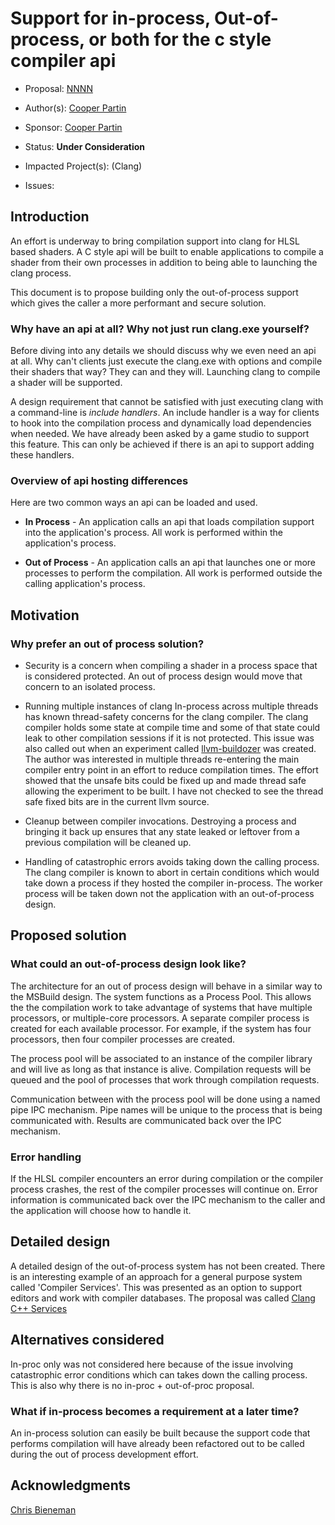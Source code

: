 <!-- {% raw %} -->

# Support for in-process, Out-of-process, or both for the c style compiler api

* Proposal: [NNNN](NNNN-inproc-outofproc-compiler-api-support.md)
* Author(s): [Cooper Partin](https://github.com/coopp)
* Sponsor: [Cooper Partin](https://github.com/coopp)
* Status: **Under Consideration**
* Impacted Project(s): (Clang)

* Issues:

## Introduction

An effort is underway to bring compilation support into clang for HLSL based
shaders.  A C style api will be built to enable applications to compile
a shader from their own processes in addition to being able to launching the
clang process.

This document is to propose building only the out-of-process support which
gives the caller a more performant and secure solution.

### Why have an api at all?  Why not just run clang.exe yourself?

Before diving into any details we should discuss why we even need an
api at all.  Why can't clients just execute the clang.exe with options
and compile their shaders that way?  They can and they will. Launching clang
to compile a shader will be supported.

A design requirement that cannot be satisfied with just executing clang with a 
command-line is _include handlers_. An include handler is a way for clients to
hook into the compilation process and dynamically load dependencies when
needed. We have already been asked by a game studio to support this feature.
This can only be achieved if there is an api to support adding these handlers.

### Overview of api hosting differences

Here are two common ways an api can be loaded and used.

* **In Process** - An application calls an api that loads compilation support
into the application's process. All work is performed within the application's
process.

* **Out of Process** - An application calls an api that launches one or more
processes to perform the compilation. All work is performed outside the
calling application's process.

## Motivation

### Why prefer an out of process solution?

* Security is a concern when compiling a shader in a process space that is
considered protected.  An out of process design would move that concern to an
isolated process.

* Running multiple instances of clang In-process across multiple threads has
known thread-safety concerns for the clang compiler. The clang compiler holds
some state at compile time and some of that state could leak to other
compilation sessions if it is not protected. This issue was also called out
when an experiment called [llvm-buildozer](https://reviews.llvm.org/D86351)
was created.  The author was interested in multiple threads re-entering the
main compiler entry point in an effort to reduce compilation times. The effort
showed that the unsafe bits could be fixed up and made thread safe allowing
the experiment to be built. I have not checked to see the thread safe fixed
bits are in the current llvm source.

* Cleanup between compiler invocations. Destroying a process and bringing it
back up ensures that any state leaked or leftover from a previous compilation
will be cleaned up.

* Handling of catastrophic errors avoids taking down the calling process. The
clang compiler is known to abort in certain conditions which would take down
a process if they hosted the compiler in-process. The worker process will be
taken down not the application with an out-of-process design.

## Proposed solution

### What could an out-of-process design look like?

The architecture for an out of process design will behave in a similar way to
the MSBuild design. The system functions as a Process Pool.  This allows the
the compilation work to take advantage of systems that have multiple
processors, or multiple-core processors. A separate compiler process
is created for each available processor. For example, if the system has four
processors, then four compiler processes are created.

The process pool will be associated to an instance of the compiler library
and will live as long as that instance is alive.  Compilation requests will
be queued and the pool of processes that work through compilation requests.

Communication between with the process pool will be done using a named pipe
IPC mechanism. Pipe names will be unique to the process that is being
communicated with. Results are communicated back over the IPC mechanism.

### Error handling

If the HLSL compiler encounters an error during compilation or the compiler
process crashes, the rest of the compiler processes will continue on.
Error information is communicated back over the IPC mechanism to the caller
and the application will choose how to handle it.

## Detailed design

A detailed design of the out-of-process system has not been created.
There is an interesting example of an approach for a general purpose system
called 'Compiler Services'. This was presented as an option to support editors
and work with compiler databases. The proposal was called
[Clang C++ Services](https://github.com/chandlerc/llvm-designs/blob/master/ClangService.rst)

## Alternatives considered

In-proc only was not considered here because of the issue involving
catastrophic error conditions which can takes down the calling process.
This is also why there is no in-proc + out-of-proc proposal.

### What if in-process becomes a requirement at a later time?

An in-process solution can easily be built because the support code that
performs compilation will have already been refactored out to be called
during the out of process development effort.

## Acknowledgments

[Chris Bieneman](https://github.com/llvm-beanz)

<!-- {% endraw %} -->
